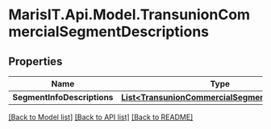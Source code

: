 
# MarisIT.Api.Model.TransunionCommercialSegmentDescriptions

## Properties

Name | Type | Description | Notes
------------ | ------------- | ------------- | -------------
**SegmentInfoDescriptions** | [**List&lt;TransunionCommercialSegmentDescription&gt;**](TransunionCommercialSegmentDescription.md) |  | [optional] 

[[Back to Model list]](../README.md#documentation-for-models)
[[Back to API list]](../README.md#documentation-for-api-endpoints)
[[Back to README]](../README.md)


